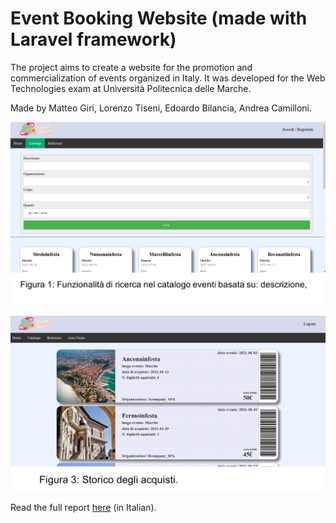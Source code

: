 # Event Booking Website (made with Laravel framework)
The project aims to create a website for the promotion and commercialization of events organized in Italy.
It was developed for the Web Technologies exam at Università Politecnica delle Marche.

Made by Matteo Giri, Lorenzo Tiseni, Edoardo Bilancia, Andrea Camilloni.

![example1](images/example1.png)

![example2](images/example2.png)


Read the full report [here](<Relazione tWeb.docx>) (in Italian).
